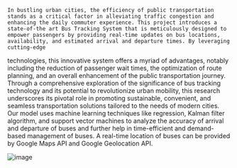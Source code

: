     In bustling urban cities, the efficiency of public transportation stands as a critical factor in alleviating traffic congestion and enhancing the daily commuter experience. This project introduces a state-of-the art Bus Tracking System that is meticulously designed to empower passengers by providing real-time updates on bus locations, availability, and estimated arrival and departure times. By leveraging cutting-edge 
technologies, this innovative system offers a myriad of advantages, notably including the reduction of passenger wait times, the optimization of route planning, and an overall enhancement of the public transportation journey. 
    Through a comprehensive exploration of the significance of bus tracking technology and its potential to revolutionize urban mobility, this research underscores its pivotal role in promoting sustainable, convenient, and seamless transportation solutions tailored to the needs of modern cities. Our model uses machine learning techniques like regression, Kalman filter algorithm, and support vector machines to analyze the accuracy of arrival and departure of buses and further help in time-efficient and demand-based management of buses. A real-time location of buses can be provided by Google Maps API and Google Geolocation API.

![image](https://github.com/kailash123varma/Bus_Tracking_System_using_Machine_Learning/assets/133858077/773e3219-e6b4-4232-b248-b6411f03963b)

